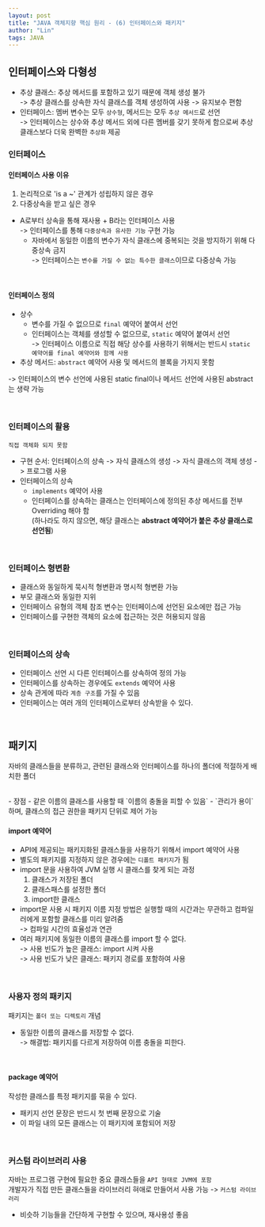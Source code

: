 ```yaml
---
layout: post
title: "JAVA 객체지향 핵심 원리 - (6) 인터페이스와 패키지"
author: "Lin"
tags: JAVA
---
```


## 인터페이스와 다형성
- 추상 클래스: 추상 메서드를 포함하고 있기 때문에 객체 생성 불가 <br>
-> 추상 클래스를 상속한 자식 클래스를 객체 생성하여 사용 -> 유지보수 편함 
- 인터페이스: 멤버 변수는 모두 `상수형`, 메서드는 모두 `추상 메서드`로 선언 <br>
-> 인터페이스는 상수와 추상 메서드 외에 다른 멤버를 갖기 못하게 함으로써 추상 클래스보다 더욱 완벽한 `추상화` 제공 

### 인터페이스
#### 인터페이스 사용 이유
1. 논리적으로 'is a ~' 관계가 성립하지 않은 경우
2. 다중상속을 받고 싶은 경우 

- A로부터 상속을 통해 재사용 + B라는 인터페이스 사용 <br>
-> 인터페이스를 통해 `다중상속과 유사한 기능` 구현 가능 
    - 자바에서 동일한 이름의 변수가 자식 클래스에 중복되는 것을 방지하기 위해 다중상속 금지 <br>
    -> 인터페이스는 `변수를 가질 수 없는 특수한 클래스`이므로 다중상속 가능 
    
<br>

#### 인터페이스 정의
- 상수 
    - 변수를 가질 수 없으므로 `final` 예약어 붙여서 선언 
    - 인터페이스는 객체를 생성할 수 없으므로, `static` 예약어 붙여서 선언 <br>
    -> 인터페이스 이름으로 직접 해당 상수를 사용하기 위해서는 반드시 `static 예약어를 final 예약어와 함께 사용`
- 추상 메서드: `abstract` 예약어 사용 및 메서드의 블록을 가지지 못함

-> 인터페이스의 변수 선언에 사용된 static final이나 메서드 선언에 사용된 abstract는 생략 가능 

<br>

### 인터페이스의 활용
`직접 객체화 되지 못함`
- 구현 순서: 인터페이스의 상속 -> 자식 클래스의 생성 -> 자식 클래스의 객체 생성 -> 프로그램 사용 
- 인터페이스의 상속
    - `implements` 예약어 사용
    - 인터페이스를 상속하는 클래스는 인터페이스에 정의된 추상 메서드를 전부 Overriding 해야 함 <br>
    (하나라도 하지 않으면, 해당 클래스는 **abstract 예약어가 붙은 추상 클래스로 선언됨**)

<br>

### 인터페이스 형변환
- 클래스와 동일하게 묵시적 형변환과 명시적 형변환 가능
- 부모 클래스와 동일한 지위 
- 인터페이스 유형의 객체 참조 변수는 인터페이스에 선언된 요소에만 접근 가능
- 인터페이스를 구현한 객체의 요소에 접근하는 것은 허용되지 않음

<br>

### 인터페이스의 상속
- 인터페이스 선언 시 다른 인터페이스를 상속하여 정의 가능
- 인터페이스를 상속하는 경우에도 `extends` 예약어 사용
- 상속 관게에 따라 `계층 구조`를 가질 수 있음  
- 인터페이스는 여러 개의 인터페이스로부터 상속받을 수 있다. 

<br>

## 패키지
자바의 클래스들을 분류하고, 관련된 클래스와 인터페이스를 하나의 폴더에 적절하게 배치한 폴더

<br>
- 장점 
    - 같은 이름의 클래스를 사용할 때 `이름의 충돌을 피할 수 있음`
    - `관리가 용이`하며, 클래스의 접근 권한을 패키지 단위로 제어 가능

<br>

#### import 예약어
- API에 제공되는 패키지화된 클래스들을 사용하기 위해서 import 예약어 사용
- 별도의 패키지를 지정하지 않은 경우에는 `디폴트 패키지`가 됨
- import 문을 사용하여 JVM 실행 시 클래스를 찾게 되는 과정 
    1. 클래스가 저장된 폴더
    2. 클래스패스를 설정한 폴더
    3. import한 클래스 
- import문 사용 시 패키지 이름 지정 방법은 실행할 때의 시간과는 무관하고 컴파일러에게 포함할 클래스를 미리 알려줌 <br>
-> 컴파일 시간의 효율성과 연관  
- 여러 패키지에 동일한 이름의 클래스를 import 할 수 없다.  <br>
-> 사용 빈도가 높은 클래스: import 시켜 사용 <br>
-> 사용 빈도가 낮은 클래스: 패키지 경로를 포함하여 사용 

<br>

### 사용자 정의 패키지
패키지는 `폴더 또는 디렉토리` 개념
- 동일한 이름의 클래스를 저장할 수 없다. <br>
-> 해결법: 패키지를 다르게 저장하여 이름 충돌을 피한다.  

<br>

#### package 예약어
작성한 클래스를 특정 패키지를 묶을 수 있다. 
- 패키지 선언 문장은 반드시 첫 번째 문장으로 기술
- 이 파일 내의 모든 클래스는 이 패키지에 포함되어 저장 

<br>

### 커스텀 라이브러리 사용
자바는 프로그램 구현에 필요한 중요 클래스들을 `API 형태로 JVM에 포함` <br>
개발자가 직접 만든 클래스들을 라이브러리 혀애로 만들어서 사용 가능 -> `커스텀 라이브러리`
- 비슷하 기능들을 간단하게 구현할 수 있으며, 재사용성 좋음 